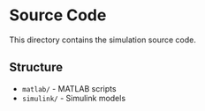 # Source Code

This directory contains the simulation source code.

## Structure
- `matlab/` - MATLAB scripts
- `simulink/` - Simulink models
